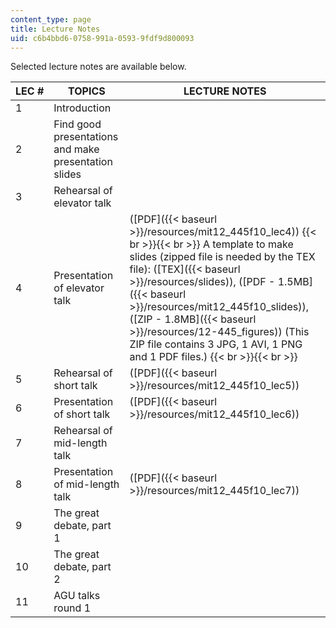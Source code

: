 ```yaml
---
content_type: page
title: Lecture Notes
uid: c6b4bbd6-0758-991a-0593-9fdf9d800093
---
```


Selected lecture notes are available below.

| LEC # | TOPICS | LECTURE NOTES |
| --- | --- | --- |
| 1 | Introduction | &nbsp; |
| 2 | Find good presentations and make presentation slides | &nbsp; |
| 3 | Rehearsal of elevator talk | &nbsp; |
| 4 | Presentation of elevator talk | ([PDF]({{< baseurl >}}/resources/mit12_445f10_lec4)) {{< br >}}{{< br >}} A template to make slides (zipped file is needed by the TEX file): ([TEX]({{< baseurl >}}/resources/slides)), ([PDF - 1.5MB]({{< baseurl >}}/resources/mit12_445f10_slides)), ([ZIP - 1.8MB]({{< baseurl >}}/resources/12-445_figures)) (This ZIP file contains 3 JPG, 1 AVI, 1 PNG and 1 PDF files.) {{< br >}}{{< br >}}  |
| 5 | Rehearsal of short talk | ([PDF]({{< baseurl >}}/resources/mit12_445f10_lec5)) |
| 6 | Presentation of short talk | ([PDF]({{< baseurl >}}/resources/mit12_445f10_lec6)) |
| 7 | Rehearsal of mid-length talk | &nbsp; |
| 8 | Presentation of mid-length talk | ([PDF]({{< baseurl >}}/resources/mit12_445f10_lec7)) |
| 9 | The great debate, part 1 | &nbsp; |
| 10 | The great debate, part 2 | &nbsp; |
| 11 | AGU talks round 1 |
